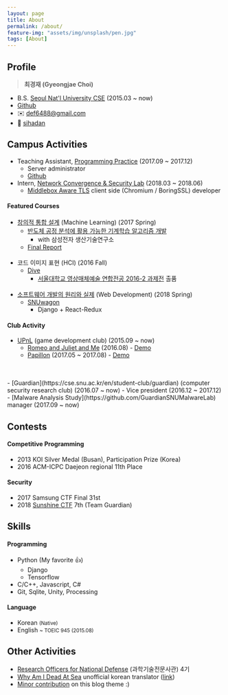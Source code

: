 ```yaml
---
layout: page
title: About
permalink: /about/
feature-img: "assets/img/unsplash/pen.jpg"
tags: [About]
---
```


## Profile

> __최경재 (Gyeongjae Choi)__
- B.S. [Seoul Nat'l University CSE](https://cse.snu.ac.kr/en) (2015.03 ~ now)
- [Github](https://github.com/ryanking13)
- ✉️ def6488@gmail.com
- 💬 [sihadan](https://www.slideshare.net/sihadan)



## Campus Activities


- Teaching Assistant, [Programming Practice](http://mrl.snu.ac.kr/courses/CourseProgrammingPractice/PP_2017fall.htm)  (2017.09 ~ 2017.12)
	- Server administrator
	- [Github](https://github.com/ryanking13/2017f-PP-solution)
- Intern, [Network Convergence & Security Lab](http://mmlab.snu.ac.kr/) (2018.03 ~ 2018.06)
	- [Middlebox Aware TLS](https://github.com/hw5773/matls) client side (Chromium / BoringSSL) developer


#### Featured Courses

- [창의적 통합 설계](http://dcslab.snu.ac.kr/courses/2017s/project/) (Machine Learning) (2017 Spring)
	- [반도체 공정 분석에 활용 가능한 기계학습 알고리즘 개발](https://github.com/ryanking13/sensor-anomaly-detection)
		- with 삼성전자 생산기술연구소
	- [Final Report](https://drive.google.com/file/d/0B_7q1ARHbNOsajY1Z1c4eWlDT2c/view)
<br /><br />
- 코드 이미지 표현 (HCI) (2016 Fall)
	- [Dive](https://github.com/ryanking13/dive)
		- [서울대학교 영상매체예술 연합전공 2016-2 과제전](http://www.snumediaart.ac.kr/2016p.html) 출품
<br /><br />
- [소프트웨어 개발의 원리와 실제](https://github.com/snu-sf-class/swpp201801) (Web Development) (2018 Spring)
	- [SNUwagon](https://github.com/SNUWagon)
		- Django + React-Redux

#### Club Activity

- [UPnL](https://cse.snu.ac.kr/en/student-club/upnl-0) (game development club) (2015.09 ~ now)
	- [Romeo and Juliet and Me](https://github.com/ryanking13/romeo-juliet-me) (2016.08) - [Demo](https://www.youtube.com/watch?v=2J083-kDJTk)
	- [Papillon](https://github.com/MKRoughDiamond/papillon) (2017.05 ~ 2017.08) - [Demo](https://youtu.be/tkc113lpk5w)
<br />
<br />
- [Guardian](https://cse.snu.ac.kr/en/student-club/guardian) (computer security research club) (2016.07 ~ now)
	- Vice president (2016.12 ~ 2017.12)
	- [Malware Analysis Study](https://github.com/GuardianSNUMalwareLab) manager (2017.09 ~ now)


## Contests

#### Competitive Programming

- 2013 KOI Silver Medal (Busan), Participation Prize (Korea)
- 2016 ACM-ICPC Daejeon regional 11th Place

#### Security

- 2017 Samsung CTF Final 31st
- 2018 [Sunshine CTF](https://sunshinectf.org/scoreboard) 7th (Team Guardian)

## Skills

#### Programming

- Python (My favorite 👍)
	- Django
	- Tensorflow
- C/C++, Javascript, C#
- Git, Sqlite, Unity, Processing

#### Language

- Korean <small>(Native)</small>
- English <small>~ TOEIC 945 (2015.08)</small>

## Other Activities

- [Research Officers for National Defense](http://rond.or.kr) (과학기술전문사관) 4기
- [Why Am I Dead At Sea](http://www.whyamideadatsea.com/) unofficial korean translator ([link](https://github.com/ryanking13/WAIDAS))
- [Minor contribution](https://github.com/Sylhare/Type-on-Strap/pull/59) on this blog theme :)
